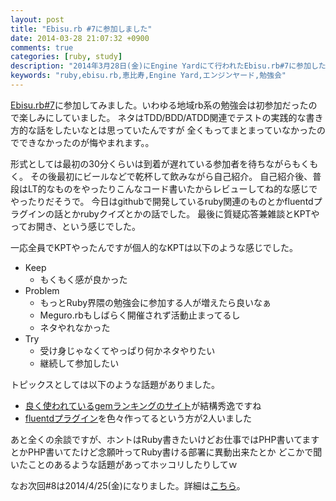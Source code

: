 ```yaml
---
layout: post
title: "Ebisu.rb #7に参加しました"
date: 2014-03-28 21:07:32 +0900
comments: true
categories: [ruby, study]
description: "2014年3月28日(金)にEngine Yardにて行われたEbisu.rb#7に参加したレポートです"
keywords: "ruby,ebisu.rb,恵比寿,Engine Yard,エンジンヤード,勉強会"
---
```


[Ebisu.rb#7](http://ebisurb.doorkeeper.jp/events/9707)に参加してみました。いわゆる地域rb系の勉強会は初参加だったので楽しみにしていました。
ネタはTDD/BDD/ATDD関連でテストの実践的な書き方的な話をしたいなとは思っていたんですが
全くもってまとまっていなかったのでできなかったのが悔やまれます。。

形式としては最初の30分くらいは到着が遅れている参加者を待ちながらもくもく。
その後最初にビールなどで乾杯して飲みながら自己紹介。
自己紹介後、普段はLT的なものをやったりこんなコード書いたからレビューしてね的な感じでやったりだそうで。
今日はgithubで開発しているruby関連のものとかfluentdプラグインの話とかrubyクイズとかの話でした。
最後に質疑応答兼雑談とKPTやってお開き、という感じでした。

一応全員でKPTやったんですが個人的なKPTは以下のような感じでした。

* Keep
  - もくもく感が良かった
* Problem
  - もっとRuby界隈の勉強会に参加する人が増えたら良いなぁ
  - Meguro.rbもしばらく開催されず活動止まってるし
  - ネタやれなかった
* Try
  - 受け身じゃなくてやっぱり何かネタやりたい
  - 継続して参加したい

トピックスとしては以下のような話題がありました。

* [良く使われているgemランキングのサイト](http://bestgems.org/)が結構秀逸ですね
* [fluentdプラグイン](http://fluentd.org/plugin/)を色々作ってるという方が2人いました

あと全くの余談ですが、ホントはRuby書きたいけどお仕事ではPHP書いてますとかPHP書いてたけど念願叶ってRuby書ける部署に異動出来たとか
どこかで聞いたことのあるような話題があってホッコリしたりしてｗ

なお次回#8は2014/4/25(金)になりました。詳細は[こちら](http://ebisurb.doorkeeper.jp/events/10288)。
